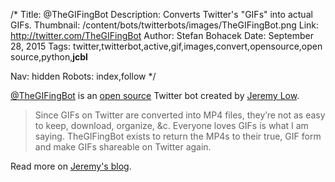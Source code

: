 /*
Title: @TheGIFingBot
Description: Converts Twitter's "GIFs" into actual GIFs.
Thumbnail: /content/bots/twitterbots/images/TheGIFingBot.png
Link: http://twitter.com/TheGIFingBot
Author: Stefan Bohacek
Date: September 28, 2015
Tags: twitter,twitterbot,active,gif,images,convert,opensource,open source,python,__jcbl__

Nav: hidden
Robots: index,follow
*/

[@TheGIFingBot](https://twitter.com/TheGIFingBot) is an [open source](https://github.com/jeremylow/TheGIFingBot) Twitter bot created by [Jeremy Low](https://twitter.com/__jcbl__).

>Since GIFs on Twitter are converted into MP4 files, they’re not as easy to keep, download, organize, &c. Everyone loves GIFs is what I am saying. TheGIFingBot exists to return the MP4s to their true, GIF form and make GIFs shareable on Twitter again.

Read more on [Jeremy's blog](http://iseverythingstilltheworst.com/the-gifing-bot/).